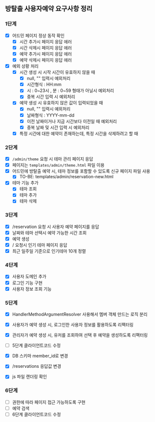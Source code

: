## 방탈출 사용자예약 요구사항 정리

### 1단계

- [x] 어드민 페이지 정상 동작 확인
  - [x] 시간 추가시 페이지 응답 에러
  - [x] 시간 삭제시 페이지 응답 에러
  - [x] 예약 추가시 페이지 응답 에러
  - [x] 예약 삭제시 페이지 응답 에러
- [x] 예외 상황 처리
  - [x] 시간 생성 시 시작 시간이 유효하지 않을 때
    - [x] null, "" 입력시 예외처리
    - [x] 시간형식 : HH:mm 
    - [x] 시 : 0~23시 , 분 : 0~59 형태가 아닐시 예외처리
    - [x] 중복 시간 입력 시 예외처리
  - [x] 예약 생성 시 유효하지 않은 값이 입력되었을 때
    - [x] null, "" 입력시 예외처리
    - [x] 날짜형식 : YYYY-mm-dd
    - [x] 이전 날짜이거나 지금 시간보다 이전일 때 예외처리
    - [x] 중복 날짜 및 시간 입력 시 예외처리
  - [x] 특정 시간에 대한 예약이 존재하는데, 특정 시간을 삭제하려고 할 때

### 2단계
 - [x] `/admin/theme` 요청 시 테마 관리 페이지 응답
  - [x] 페이지는 `templates/admin/theme.html` 파일 이용
 - [x] 어드민에 방탈출 예약 시, 테마 정보를 포함할 수 있도록 신규 페이지 파일 사용
   - [x] TO-BE: templates/admin/reservation-new.html
 - [x] 테마 기능 추가
   - [x] 테마 조회
   - [x] 테마 추가
   - [x] 테마 삭제

### 3단계
- [x] /reservation 요청 시 사용자 예약 페이지를 응답
- [x] 날짜와 테마 선택시 예약 가능한 시간 조회
- [x] 예약 생성
- [x] / 요청시 인기 테마 페이지 응답
- [x] 최근 일주일 기준으로 인기테마 10개 정렬

### 4단계
- [x] 사용자 도메인 추가
- [x] 로그인 기능 구현
- [x] 사용자 정보 조회 기능

### 5단계
- [x] HandlerMethodArgumentResolver 사용해서 멤버 객체 만드는 로직 분리
- [x] 사용자가 예약 생성 시, 로그인한 사용자 정보를 활용하도록 리팩터링
- [x] 관리자가 예약 생성 시, 유저를 조회하여 선택 후 예약을 생성하도록 리팩터링
- [ ] 5단계 클라이언트코드 수정

- [x] DB 스키마 member_id로 변경
- [x] /reservations 응답값 변경
- [x] js 파일 랜더링 확인

### 6단계
- [ ] 권한에 따라 페이지 접근 가능하도록 구현
- [ ] 예약 검색
- [ ] 6단계 클라이언트코드 수정
